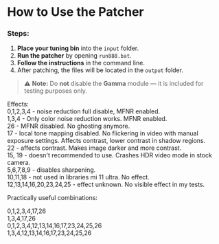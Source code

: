 # How to Use the Patcher

### Steps:

1. **Place your tuning bin** into the `input` folder.  
2. **Run the patcher** by opening `run888.bat`.  
3. **Follow the instructions** in the command line.  
4. After patching, the files will be located in the `output` folder.

> ⚠️ **Note:** Do **not** disable the **Gamma** module — it is included for testing purposes only.

Effects:  
0,1,2,3,4 - noise reduction full disable, MFNR enabled.  
1,3,4 - Only color noise reduction works. MFNR enabled.  
26 - MFNR disabled. No ghosting anymore.  
17 - local tone mapping disabled. No flickering in video with manual exposure settings. Affects contrast, lower contrast in shadow regions.  
22 - affects contrast. Makes image darker and more contrast.  
15, 19 - doesn't recommended to use. Crashes HDR video mode in stock camera.  
5,6,7,8,9 - disables sharpening.  
10,11,18  - not used in libraries mi 11 ultra. No effect.  
12,13,14,16,20,23,24,25 - effect unknown. No visible effect in my tests.  
  
Practically useful combinations:  
  
0,1,2,3,4,17,26  
1,3,4,17,26  
0,1,2,3,4,12,13,14,16,17,23,24,25,26  
1,3,4,12,13,14,16,17,23,24,25,26  
